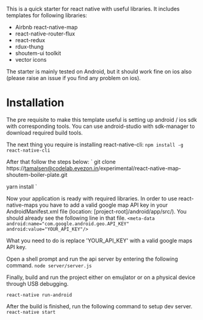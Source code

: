 This is a quick starter for react native with useful libraries. It includes templates for following libraries:

- Airbnb react-native-map
- react-native-router-flux
- react-redux
- rdux-thung
- shoutem-ui toolkit
- vector icons


The starter is mainly tested on Android, but it should work fine on ios also (please raise an  issue if you find any problem on ios).

# Installation

The pre requisite to make this template useful is setting up android / ios sdk with corresponding tools. You can use android-studio with sdk-manager to download required build tools.

The next thing you require is installing react-native-cli:
`
npm install -g react-native-cli
`

After that follow the steps below:
`
git clone https://tamalsen@codelab.eyezon.in/experimental/react-native-map-shoutem-boiler-plate.git

yarn install
`

Now your application is ready with required libraries. 
In order to use react-native-maps you have to add a valid google map API key in your AndroidManifest.xml file (location: [project-root]/android/app/src/). You should already see the following line in that file. 
`
<meta-data
      android:name="com.google.android.geo.API_KEY"
      android:value="YOUR_API_KEY"/>
`

What you need to do is replace 'YOUR_API_KEY' with a valid google maps API key.

Open a shell prompt and run the api server by entering the following command.
`
node server/server.js
`

Finally, build and run the project either on emujlator or on a physical device through USB debugging.

`
react-native run-android
`

After the build is finished, run the following command to setup dev server.
`
react-native start
`






